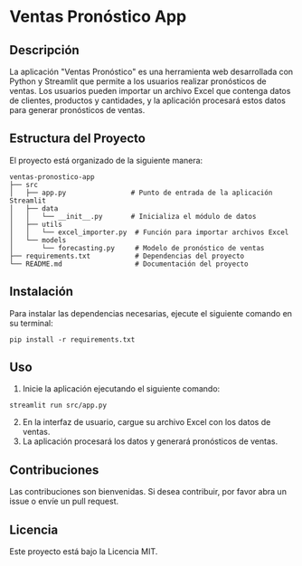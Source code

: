# Ventas Pronóstico App

## Descripción
La aplicación "Ventas Pronóstico" es una herramienta web desarrollada con Python y Streamlit que permite a los usuarios realizar pronósticos de ventas. Los usuarios pueden importar un archivo Excel que contenga datos de clientes, productos y cantidades, y la aplicación procesará estos datos para generar pronósticos de ventas.

## Estructura del Proyecto
El proyecto está organizado de la siguiente manera:

```
ventas-pronostico-app
├── src
│   ├── app.py                # Punto de entrada de la aplicación Streamlit
│   ├── data
│   │   └── __init__.py       # Inicializa el módulo de datos
│   ├── utils
│   │   └── excel_importer.py  # Función para importar archivos Excel
│   └── models
│       └── forecasting.py     # Modelo de pronóstico de ventas
├── requirements.txt           # Dependencias del proyecto
└── README.md                  # Documentación del proyecto
```

## Instalación
Para instalar las dependencias necesarias, ejecute el siguiente comando en su terminal:

```
pip install -r requirements.txt
```

## Uso
1. Inicie la aplicación ejecutando el siguiente comando:

```
streamlit run src/app.py
```

2. En la interfaz de usuario, cargue su archivo Excel con los datos de ventas.
3. La aplicación procesará los datos y generará pronósticos de ventas.

## Contribuciones
Las contribuciones son bienvenidas. Si desea contribuir, por favor abra un issue o envíe un pull request.

## Licencia
Este proyecto está bajo la Licencia MIT.